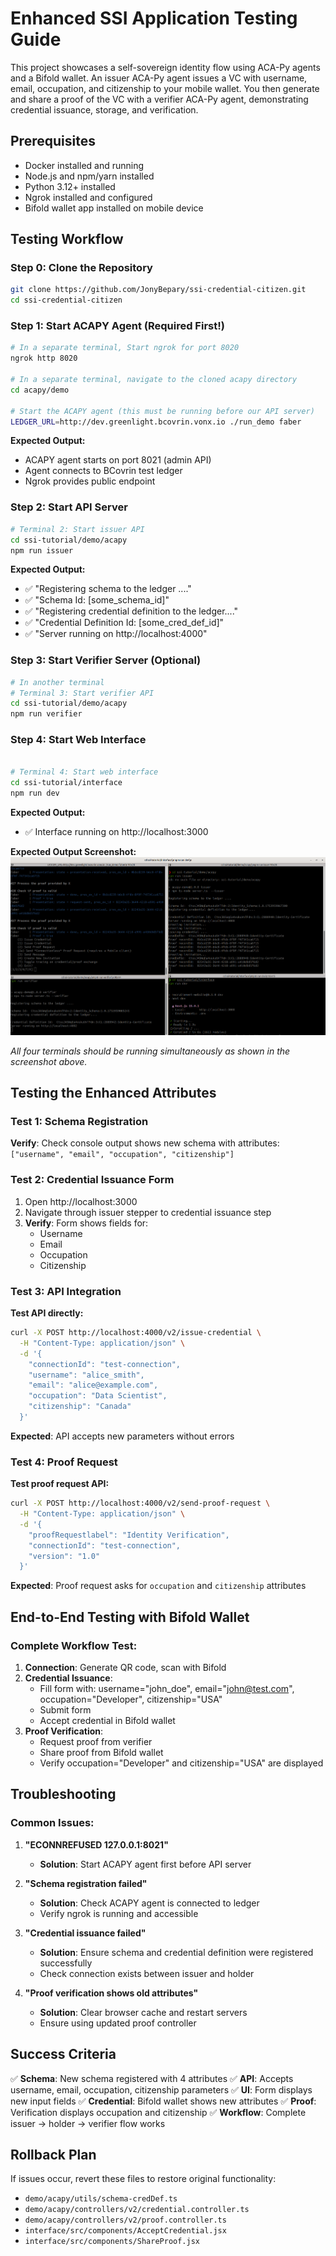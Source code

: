 # Enhanced SSI Application Testing Guide
This project showcases a self-sovereign identity flow using ACA-Py agents and a Bifold wallet. An issuer ACA-Py agent issues a VC with username, email, occupation, and citizenship to your mobile wallet. You then generate and share a proof of the VC with a verifier ACA-Py agent, demonstrating credential issuance, storage, and verification.

## Prerequisites
- Docker installed and running
- Node.js and npm/yarn installed
- Python 3.12+ installed
- Ngrok installed and configured
- Bifold wallet app installed on mobile device

## Testing Workflow



### Step 0: Clone the Repository
```bash
git clone https://github.com/JonyBepary/ssi-credential-citizen.git
cd ssi-credential-citizen
```
### Step 1: Start ACAPY Agent (Required First!)

```bash
# In a separate terminal, Start ngrok for port 8020
ngrok http 8020

# In a separate terminal, navigate to the cloned acapy directory
cd acapy/demo

# Start the ACAPY agent (this must be running before our API server)
LEDGER_URL=http://dev.greenlight.bcovrin.vonx.io ./run_demo faber
```

**Expected Output:**
- ACAPY agent starts on port 8021 (admin API)
- Agent connects to BCovrin test ledger
- Ngrok provides public endpoint

### Step 2: Start API Server

```bash
# Terminal 2: Start issuer API
cd ssi-tutorial/demo/acapy
npm run issuer

```

**Expected Output:**
- ✅ "Registering schema to the ledger ...."
- ✅ "Schema Id: [some_schema_id]"
- ✅ "Registering credential definition to the ledger...."
- ✅ "Credential Definition Id: [some_cred_def_id]"
- ✅ "Server running on http://localhost:4000"

### Step 3: Start Verifier Server (Optional)

```bash
# In another terminal
# Terminal 3: Start verifier API
cd ssi-tutorial/demo/acapy
npm run verifier
```

### Step 4: Start Web Interface

```bash

# Terminal 4: Start web interface
cd ssi-tutorial/interface
npm run dev

```

**Expected Output:**
- ✅ Interface running on http://localhost:3000



**Expected Output Screenshot:**
![Running Terminals](img/1.running_terminal.png)

*All four terminals should be running simultaneously as shown in the screenshot above.*


## Testing the Enhanced Attributes

### Test 1: Schema Registration
**Verify**: Check console output shows new schema with attributes: `["username", "email", "occupation", "citizenship"]`

### Test 2: Credential Issuance Form
1. Open http://localhost:3000
2. Navigate through issuer stepper to credential issuance step
3. **Verify**: Form shows fields for:
   - Username
   - Email
   - Occupation
   - Citizenship

### Test 3: API Integration
**Test API directly:**
```bash
curl -X POST http://localhost:4000/v2/issue-credential \
  -H "Content-Type: application/json" \
  -d '{
    "connectionId": "test-connection",
    "username": "alice_smith",
    "email": "alice@example.com",
    "occupation": "Data Scientist",
    "citizenship": "Canada"
  }'
```

**Expected**: API accepts new parameters without errors

### Test 4: Proof Request
**Test proof request API:**
```bash
curl -X POST http://localhost:4000/v2/send-proof-request \
  -H "Content-Type: application/json" \
  -d '{
    "proofRequestlabel": "Identity Verification",
    "connectionId": "test-connection",
    "version": "1.0"
  }'
```

**Expected**: Proof request asks for `occupation` and `citizenship` attributes

## End-to-End Testing with Bifold Wallet

### Complete Workflow Test:
1. **Connection**: Generate QR code, scan with Bifold
2. **Credential Issuance**:
   - Fill form with: username="john_doe", email="john@test.com", occupation="Developer", citizenship="USA"
   - Submit form
   - Accept credential in Bifold wallet
3. **Proof Verification**:
   - Request proof from verifier
   - Share proof from Bifold wallet
   - Verify occupation="Developer" and citizenship="USA" are displayed

## Troubleshooting

### Common Issues:

1. **"ECONNREFUSED 127.0.0.1:8021"**
   - **Solution**: Start ACAPY agent first before API server

2. **"Schema registration failed"**
   - **Solution**: Check ACAPY agent is connected to ledger
   - Verify ngrok is running and accessible

3. **"Credential issuance failed"**
   - **Solution**: Ensure schema and credential definition were registered successfully
   - Check connection exists between issuer and holder

4. **"Proof verification shows old attributes"**
   - **Solution**: Clear browser cache and restart servers
   - Ensure using updated proof controller

## Success Criteria

✅ **Schema**: New schema registered with 4 attributes
✅ **API**: Accepts username, email, occupation, citizenship parameters
✅ **UI**: Form displays new input fields
✅ **Credential**: Bifold wallet shows new attributes
✅ **Proof**: Verification displays occupation and citizenship
✅ **Workflow**: Complete issuer → holder → verifier flow works

## Rollback Plan

If issues occur, revert these files to restore original functionality:
- `demo/acapy/utils/schema-credDef.ts`
- `demo/acapy/controllers/v2/credential.controller.ts`
- `demo/acapy/controllers/v2/proof.controller.ts`
- `interface/src/components/AcceptCredential.jsx`
- `interface/src/components/ShareProof.jsx`
